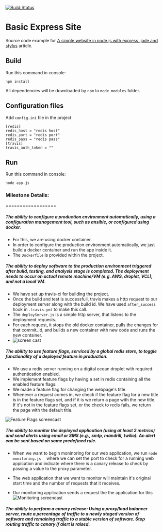 [![Build Status](https://travis-ci.org/nirmeshk/BasicExpressSite.svg?branch=master)](https://travis-ci.org/nirmeshk/BasicExpressSite)

Basic Express Site
===================

Source code example for [A simple website in node.js with express, jade and stylus](http://www.clock.co.uk/blog/a-simple-website-in-nodejs-with-express-jade-and-stylus) article.

Build
------

Run this command in console:

```
npm install
```

All dependencies will be downloaded by `npm` to `node_modules` folder.

Configuration files
---------------------
Add `config.ini` file in the project

```
[redis]
redis_host = "redis host"
redis_port = "redis port"
redis_pass = "redis pass" 
[travis]
travis_auth_token = ""
```

Run
---

Run this command in console:

```
node app.js
```

### Milestone Details:
==================

##### The ability to configure a production environment automatically, using a configuration management tool, such as ansible, or configured using docker.

- For this, we are using docker container.
- In order to configure the production environment automatically, we just build a docker container and run the app inside it.
- The `Dockerfile` is provided within the project.

##### The ability to deploy software to the production environment triggered after build, testing, and analysis stage is completed. The deployment needs to occur on actual remote machine/VM (e.g. AWS, droplet, VCL), and not a local VM.

- We have set up travis-ci for building the project. 
- Once the build and test is successfull, travis makes a http request to our deployment server along with the build id. We have used `after_success` hook in `.travis.yml` to make this call.
- The `deployServer.js` is a simple http server, that listens to the deployment requests.
- For each request, it stops the old docker container, pulls the changes for that commit_id, and builds a new container with new code and runs the new container.
- ![screen cast](images/part_1.gif)

##### The ability to use feature flags, serviced by a global redis store, to toggle functionality of a deployed feature in production.
- We use a redis server running on a digital ocean droplet with required authentication enabled. 
- We implement feature flags by having a set in redis containing all the enabled feature flags.
- We made a feature flag for changing the webpage's title. 
- Whenever a request comes in, we check if the feature flag for a new title is in the feature flags set, and if it is we return a page with the new title. If it's not in the feature flags set, or the check to redis fails, we return the page with the default title.

![Feature Flags screencast](https://i.imgur.com/VfT7QYG.gif)

##### The ability to monitor the deployed application (using at least 2 metrics) and send alerts using email or SMS (e.g., smtp, mandrill, twilio). An alert can be sent based on some predefined rule.

- When we want to begin moninoring for our web application, we run <code>node monitoring.js <port> <proxy></code>
  where we can set the port to check for a running web appication and indicate where there is a canary release to check by passing a value to the proxy parameter.

- The web application that we want to monitor will maintain it's original start time and the number of requests that it receives.
- Our monitoring application sends a request the the application for this
![Monitoring screencast](http://i.imgur.com/FSX8QL1.gif)

##### The ability to perform a canary release: Using a proxy/load balancer server, route a percentage of traffic to a newly staged version of software and remaining traffic to a stable version of software. Stop routing traffic to canary if alert is raised.



